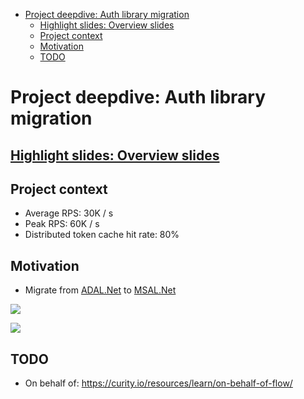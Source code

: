 - [Project deepdive: Auth library migration](#project-deepdive-auth-library-migration)
  - [Highlight slides: Overview slides](#highlight-slides-overview-slides)
  - [Project context](#project-context)
  - [Motivation](#motivation)
  - [TODO](#todo)

# Project deepdive: Auth library migration

## [Highlight slides: Overview slides](https://docs.google.com/presentation/d/1MpL-0gpj26kJaeYDu2-QH0z3wNSU0a58tI9oKb9dLUw/edit?usp=sharing)

## Project context
* Average RPS: 30K / s
* Peak RPS: 60K / s
* Distributed token cache hit rate: 80%

## Motivation
* Migrate from [ADAL.Net](https://github.com/AzureAD/azure-activedirectory-library-for-dotnet) to [MSAL.Net](https://github.com/AzureAD/microsoft-authentication-library-for-dotnet)

![](../../.gitbook/assets/adalNetVsMsalNet.png)

![](../../.gitbook/assets/adalNetVsMsalNetAPI.png)

## TODO
* On behalf of: https://curity.io/resources/learn/on-behalf-of-flow/

